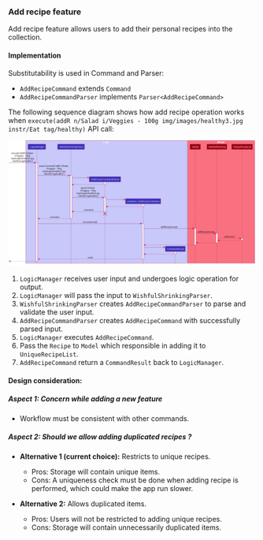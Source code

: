 ### Add recipe feature

Add recipe feature allows users to add their personal recipes into the collection.

#### Implementation
Substitutability is used in Command and Parser:
* `AddRecipeCommand` extends `Command`
* `AddRecipeCommandParser` implements `Parser<AddRecipeCommand>`

The following sequence diagram shows how add recipe operation works when `execute(addR n/Salad i/Veggies - 100g img/images/healthy3.jpg instr/Eat tag/healthy)` API call:

![AddRecipeSequenceDiagram](../images/AddRecipeSequence.png)

1. `LogicManager` receives user input and undergoes logic operation for output.
1. `LogicManager` will pass the input to `WishfulShrinkingParser`.
1. `WishfulShrinkingParser` creates `AddRecipeCommandParser` to parse and validate the user input.
1. `AddRecipeCommandParser` creates `AddRecipeCommand` with successfully parsed input.
1. `LogicManager` executes `AddRecipeCommand`.
1. Pass the `Recipe` to `Model` which responsible in adding it to `UniqueRecipeList`.
1. `AddRecipeCommand` return a `CommandResult` back to `LogicManager`.

#### Design consideration:
##### Aspect 1: Concern while adding a new feature
* Workflow must be consistent with other commands.
##### Aspect 2: Should we allow adding duplicated recipes ?
* **Alternative 1 (current choice):** Restricts to unique recipes.
  * Pros: Storage will contain unique items.
  * Cons: A uniqueness check must be done when adding recipe is performed, which could make the app run slower.

* **Alternative 2:** Allows duplicated items.
  * Pros: Users will not be restricted to adding unique recipes.
  * Cons: Storage will contain unnecessarily duplicated items.